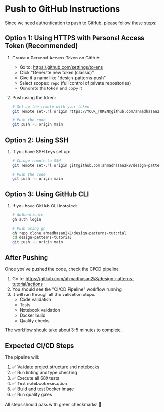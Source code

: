 # Push to GitHub Instructions

Since we need authentication to push to GitHub, please follow these steps:

## Option 1: Using HTTPS with Personal Access Token (Recommended)

1. Create a Personal Access Token on GitHub:
   - Go to: https://github.com/settings/tokens
   - Click "Generate new token (classic)"
   - Give it a name like "design-patterns-push"
   - Select scopes: `repo` (full control of private repositories)
   - Generate the token and copy it

2. Push using the token:
   ```bash
   # Set up the remote with your token
   git remote set-url origin https://YOUR_TOKEN@github.com/ahmadhasan2k8/design-patterns-tutorial.git
   
   # Push the code
   git push -u origin main
   ```

## Option 2: Using SSH

1. If you have SSH keys set up:
   ```bash
   # Change remote to SSH
   git remote set-url origin git@github.com:ahmadhasan2k8/design-patterns-tutorial.git
   
   # Push the code
   git push -u origin main
   ```

## Option 3: Using GitHub CLI

1. If you have GitHub CLI installed:
   ```bash
   # Authenticate
   gh auth login
   
   # Push using gh
   gh repo clone ahmadhasan2k8/design-patterns-tutorial
   cd design-patterns-tutorial
   git push -u origin main
   ```

## After Pushing

Once you've pushed the code, check the CI/CD pipeline:
1. Go to: https://github.com/ahmadhasan2k8/design-patterns-tutorial/actions
2. You should see the "CI/CD Pipeline" workflow running
3. It will run through all the validation steps:
   - Code validation
   - Tests
   - Notebook validation
   - Docker build
   - Quality checks

The workflow should take about 3-5 minutes to complete.

## Expected CI/CD Steps

The pipeline will:
1. ✅ Validate project structure and notebooks
2. ✅ Run linting and type checking
3. ✅ Execute all 689 tests
4. ✅ Test notebook execution
5. ✅ Build and test Docker image
6. ✅ Run quality gates

All steps should pass with green checkmarks! 🎉